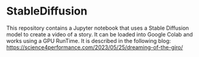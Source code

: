 # StableDiffusion
This repository contains a Jupyter notebook that uses a Stable Diffusion model to create a video of a story. It can be loaded into Google Colab and works using a GPU RunTime. It is described in the following blog: https://science4performance.com/2023/05/25/dreaming-of-the-giro/
